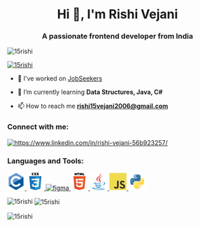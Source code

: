 <h1 align="center">Hi 👋, I'm Rishi Vejani</h1>
<h3 align="center">A passionate frontend developer from India</h3>

<p align="left"> <img src="https://komarev.com/ghpvc/?username=15rishi&label=Profile%20views&color=0e75b6&style=flat" alt="15rishi" /> </p>

<p align="left"> <a href="https://github.com/ryo-ma/github-profile-trophy"><img src="https://github-profile-trophy.vercel.app/?username=15rishi" alt="15rishi" /></a> </p>

- 🔭 I've worked on [JobSeekers](https://seekersjob.netlify.app/)

- 🌱 I’m currently learning **Data Structures, Java, C#**

- 📫 How to reach me **rishi15vejani2006@gmail.com**

<h3 align="left">Connect with me:</h3>
<p align="left">
<a href="https://linkedin.com/in/rishi-vejani-56b923257/" target="blank"><img align="center" src="https://raw.githubusercontent.com/rahuldkjain/github-profile-readme-generator/master/src/images/icons/Social/linked-in-alt.svg" alt="https://www.linkedin.com/in/rishi-vejani-56b923257/" height="30" width="40" /></a>
</p>

<h3 align="left">Languages and Tools:</h3>
<p align="left"> <a href="https://www.cprogramming.com/" target="_blank" rel="noreferrer"> <img src="https://raw.githubusercontent.com/devicons/devicon/master/icons/c/c-original.svg" alt="c" width="40" height="40"/> </a> <a href="https://www.w3schools.com/css/" target="_blank" rel="noreferrer"> <img src="https://raw.githubusercontent.com/devicons/devicon/master/icons/css3/css3-original-wordmark.svg" alt="css3" width="40" height="40"/> </a> <a href="https://www.figma.com/" target="_blank" rel="noreferrer"> <img src="https://www.vectorlogo.zone/logos/figma/figma-icon.svg" alt="figma" width="40" height="40"/> </a> <a href="https://www.w3.org/html/" target="_blank" rel="noreferrer"> <img src="https://raw.githubusercontent.com/devicons/devicon/master/icons/html5/html5-original-wordmark.svg" alt="html5" width="40" height="40"/> </a> <a href="https://www.java.com" target="_blank" rel="noreferrer"> <img src="https://raw.githubusercontent.com/devicons/devicon/master/icons/java/java-original.svg" alt="java" width="40" height="40"/> </a> <a href="https://developer.mozilla.org/en-US/docs/Web/JavaScript" target="_blank" rel="noreferrer"> <img src="https://raw.githubusercontent.com/devicons/devicon/master/icons/javascript/javascript-original.svg" alt="javascript" width="40" height="40"/> </a> <a href="https://www.python.org" target="_blank" rel="noreferrer"> <img src="https://raw.githubusercontent.com/devicons/devicon/master/icons/python/python-original.svg" alt="python" width="40" height="40"/> </a> </p>

<p><img align="left" src="https://github-readme-stats.vercel.app/api/top-langs?username=15rishi&show_icons=true&locale=en&layout=compact" alt="15rishi" /></p>

<p>&nbsp;<img align="center" src="https://github-readme-stats.vercel.app/api?username=15rishi&show_icons=true&locale=en" alt="15rishi" /></p>

<p><img align="center" src="https://github-readme-streak-stats.herokuapp.com/?user=15rishi&" alt="15rishi" /></p>

